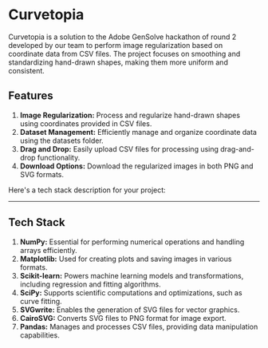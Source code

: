# Curvetopia

Curvetopia is a solution to the Adobe GenSolve hackathon  of round 2 developed by our team to perform image regularization based on coordinate data from CSV files. The project focuses on smoothing and standardizing hand-drawn shapes, making them more uniform and consistent.

## Features

1. **Image Regularization:** Process and regularize hand-drawn shapes using coordinates provided in CSV files.
2. **Dataset Management:** Efficiently manage and organize coordinate data using the datasets folder.
3. **Drag and Drop:** Easily upload CSV files for processing using drag-and-drop functionality.
4. **Download Options:** Download the regularized images in both PNG and SVG formats.

Here's a tech stack description for your project:

---

## Tech Stack

1. **NumPy:** Essential for performing numerical operations and handling arrays efficiently.
2. **Matplotlib:** Used for creating plots and saving images in various formats.
3. **Scikit-learn:** Powers machine learning models and transformations, including regression and fitting algorithms.
4. **SciPy:** Supports scientific computations and optimizations, such as curve fitting.
5. **SVGwrite:** Enables the generation of SVG files for vector graphics.
6. **CairoSVG:** Converts SVG files to PNG format for image export.
7. **Pandas:** Manages and processes CSV files, providing data manipulation capabilities.

